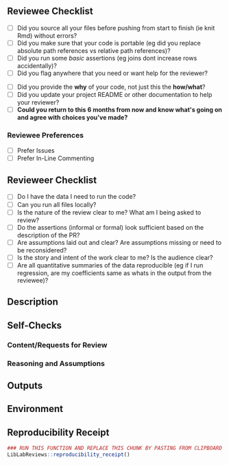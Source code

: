 ## Reviewee Checklist

<!-- This is before you send to your reviewer. You should invest in getting these completed before asking for someone to look at your work. -->

<!-- Note that some of these are needed in different parts of the project -->

- [ ] Did you source all your files before pushing from start to finish (ie knit Rmd) without errors?
- [ ] Did you make sure that your code is portable (eg did you replace absolute path references vs relative path references)?
- [ ] Did you run some _basic_ assertions (eg joins dont increase rows accidentally)?
- [ ] Did you flag anywhere that you need or want help for the reviewer?
<!-- - [ ] Did you run `styler` on your files to clean things up before pushing? -->
<!-- - [ ] Did you add visualizations/results that demonstrate your approach / explorations? -->
- [ ] Did you provide the **why** of your code, not just this the **how/what**?
- [ ] Did you update your project README or other documentation to help your reviewer?
- [ ] **Could you return to this 6 months from now and know what's going on and agree with choices you've made?**

### Reviewee Preferences
<!-- Describe preferences for code review, if any -->
- [ ] Prefer Issues
- [ ] Prefer In-Line Commenting
<!-- To provide in-line commenting guides -->

## Revieweer Checklist

<!-- This is before you do any comprehensive review. You should check to see if these high level expectations are met before investing too much time. If not, talk to reviewee. -->

- [ ] Do I have the data I need to run the code?
- [ ] Can you run all files locally?
- [ ] Is the nature of the review clear to me? What am I being asked to review?
- [ ] Do the assertions (informal or formal) look sufficient based on the description of the PR?
- [ ] Are assumptions laid out and clear? Are assumptions missing or need to be reconsidered?
- [ ] Is the story and intent of the work clear to me? Is the audience clear?
- [ ] Are all quantitative summaries of the data reproducible (eg if I run regression, are my coefficients same as whats in the output from the reviewee)?

## Description

<!-- Bullets about the work product at the time of this PR -->

## Self-Checks

<!-- Bullets describing the self-checks you've done (visualizations, assertions, etc.) -->

### Content/Requests for Review

<!-- File names that need reviewing and what you want the reviewer to check -->

### Reasoning and Assumptions

<!-- Any reasoning or assumptions the reviewer should note -->

## Outputs

<!-- Optional place to put outputs that may not be visible in the code (eg powerpoints) -->

## Environment

<!--- copy and paste results from the running the reproducibility_receipt() function --->

## Reproducibility Receipt

```r
### RUN THIS FUNCTION AND REPLACE THIS CHUNK BY PASTING FROM CLIPBOARD
LibLabReviews::reproducibility_receipt()
```

